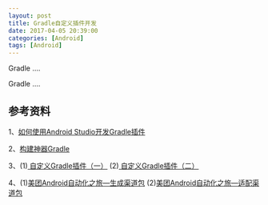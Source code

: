 ```yaml
---
layout: post
title: Gradle自定义插件开发
date: 2017-04-05 20:39:00
categories: [Android]
tags: [Android]
---
```


Gradle ....
<!--more-->

Gradle ....


## 参考资料

1、[如何使用Android Studio开发Gradle插件](http://blog.csdn.net/sbsujjbcy/article/details/50782830)

2、[构建神器Gradle](http://jiajixin.cn/2015/08/07/gradle-android/)

3、(1)[ 自定义Gradle插件（一）](http://blog.csdn.net/liuhongwei123888/article/details/50541759)   (2)[ 自定义Gradle插件（二）](http://blog.csdn.net/liuhongwei123888/article/details/50542104)

4、(1)[美团Android自动化之旅—生成渠道包](http://tech.meituan.com/mt-apk-packaging.html)   (2)[美团Android自动化之旅—适配渠道包](http://tech.meituan.com/mt-apk-adaptation.html)